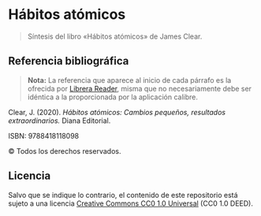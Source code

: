 # Hábitos atómicos

> Síntesis del libro «Hábitos atómicos» de James Clear.

## Referencia bibliográfica

> **Nota:** La referencia que aparece al inicio de cada párrafo es la ofrecida por [Librera Reader](https://librera.mobi/es), misma que no necesariamente debe ser idéntica a la proporcionada por la aplicación calibre.

Clear, J. (2020). _Hábitos atómicos: Cambios pequeños, resultados extraordinarios._ Diana Editorial.

ISBN: 9788418118098

© Todos los derechos reservados.

## Licencia

Salvo que se indique lo contrario, el contenido de este repositorio está sujeto a una licencia [Creative Commons CC0 1.0 Universal](https://creativecommons.org/publicdomain/zero/1.0/legalcode.es) (CC0 1.0 DEED).
